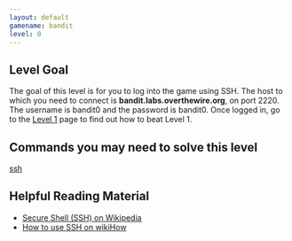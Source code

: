 ```yaml
---
layout: default
gamename: bandit
level: 0
---
```

Level Goal
----------
The goal of this level is for you to log into the game using SSH.
The host to which you need to connect is
**bandit.labs.overthewire.org**, on port 2220.
The username is bandit0 and the password is bandit0. Once
logged in, go to the [Level 1][] page to find out how to beat Level
1.

Commands you may need to solve this level
-----------------------------------------
[ssh](https://manpages.ubuntu.com/manpages/noble/man1/ssh.1.html)

Helpful Reading Material
------------------------
- [Secure Shell (SSH) on Wikipedia][]
- [How to use SSH on wikiHow][]

[Level 1]: /wargames/bandit/bandit1.html
[Secure Shell (SSH) on Wikipedia]: https://en.wikipedia.org/wiki/Secure_Shell
[How to use SSH on wikiHow]: https://www.wikihow.com/Use-SSH
